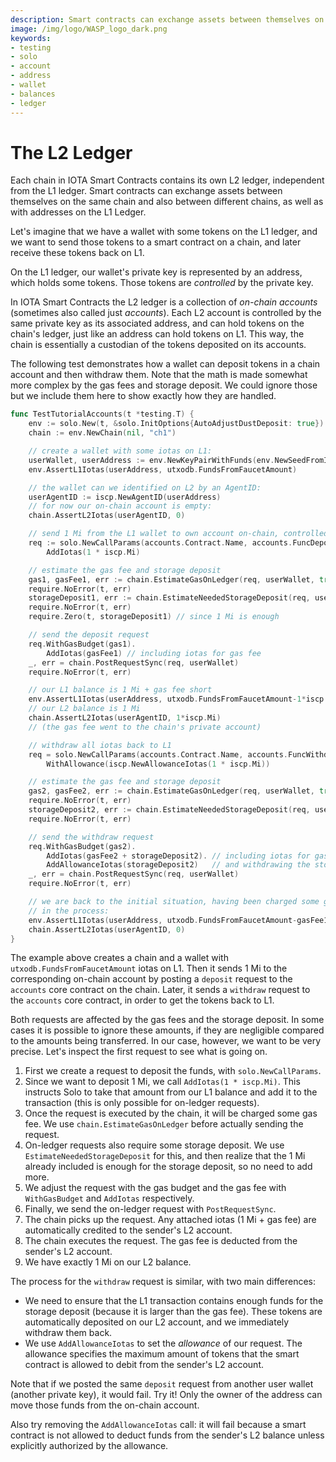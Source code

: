```yaml
---
description: Smart contracts can exchange assets between themselves on the same chain and also between different chains, as well as with addresses on the L1 ledger.
image: /img/logo/WASP_logo_dark.png
keywords:
- testing
- solo
- account
- address
- wallet
- balances
- ledger
---
```

# The L2 Ledger

Each chain in IOTA Smart Contracts contains its own L2 ledger, independent from the L1 ledger.
Smart contracts can exchange assets between themselves on the same chain and also between different chains, as well as with addresses on the L1 Ledger.

Let's imagine that we have a wallet with some tokens on the L1 ledger, and we want to send those tokens to a smart contract on a chain, and later receive these tokens back on L1.

On the L1 ledger, our wallet's private key is represented by an address, which holds some tokens.
Those tokens are _controlled_ by the private key.

In IOTA Smart Contracts the L2 ledger is a collection of _on-chain accounts_ (sometimes also called just _accounts_).
Each L2 account is controlled by the same private key as its associated address, and can hold tokens on the chain's ledger, just like an address can hold tokens on L1.
This way, the chain is essentially a custodian of the tokens deposited on its accounts.

The following test demonstrates how a wallet can deposit tokens in a chain
account and then withdraw them.
Note that the math is made somewhat more complex by the gas fees and storage deposit.
We could ignore those but we include them here to show exactly how they are handled.

```go
func TestTutorialAccounts(t *testing.T) {
	env := solo.New(t, &solo.InitOptions{AutoAdjustDustDeposit: true})
	chain := env.NewChain(nil, "ch1")

	// create a wallet with some iotas on L1:
	userWallet, userAddress := env.NewKeyPairWithFunds(env.NewSeedFromIndex(0))
	env.AssertL1Iotas(userAddress, utxodb.FundsFromFaucetAmount)

	// the wallet can we identified on L2 by an AgentID:
	userAgentID := iscp.NewAgentID(userAddress)
	// for now our on-chain account is empty:
	chain.AssertL2Iotas(userAgentID, 0)

	// send 1 Mi from the L1 wallet to own account on-chain, controlled by the same wallet
	req := solo.NewCallParams(accounts.Contract.Name, accounts.FuncDeposit.Name).
		AddIotas(1 * iscp.Mi)

	// estimate the gas fee and storage deposit
	gas1, gasFee1, err := chain.EstimateGasOnLedger(req, userWallet, true)
	require.NoError(t, err)
	storageDeposit1, err := chain.EstimateNeededStorageDeposit(req, userWallet)
	require.NoError(t, err)
	require.Zero(t, storageDeposit1) // since 1 Mi is enough

	// send the deposit request
	req.WithGasBudget(gas1).
		AddIotas(gasFee1) // including iotas for gas fee
	_, err = chain.PostRequestSync(req, userWallet)
	require.NoError(t, err)

	// our L1 balance is 1 Mi + gas fee short
	env.AssertL1Iotas(userAddress, utxodb.FundsFromFaucetAmount-1*iscp.Mi-gasFee1)
	// our L2 balance is 1 Mi
	chain.AssertL2Iotas(userAgentID, 1*iscp.Mi)
	// (the gas fee went to the chain's private account)

	// withdraw all iotas back to L1
	req = solo.NewCallParams(accounts.Contract.Name, accounts.FuncWithdraw.Name).
		WithAllowance(iscp.NewAllowanceIotas(1 * iscp.Mi))

	// estimate the gas fee and storage deposit
	gas2, gasFee2, err := chain.EstimateGasOnLedger(req, userWallet, true)
	require.NoError(t, err)
	storageDeposit2, err := chain.EstimateNeededStorageDeposit(req, userWallet)
	require.NoError(t, err)

	// send the withdraw request
	req.WithGasBudget(gas2).
		AddIotas(gasFee2 + storageDeposit2). // including iotas for gas fee and storage
		AddAllowanceIotas(storageDeposit2)   // and withdrawing the storage as well
	_, err = chain.PostRequestSync(req, userWallet)
	require.NoError(t, err)

	// we are back to the initial situation, having been charged some gas fees
	// in the process:
	env.AssertL1Iotas(userAddress, utxodb.FundsFromFaucetAmount-gasFee1-gasFee2)
	chain.AssertL2Iotas(userAgentID, 0)
}
```

The example above creates a chain and a wallet with `utxodb.FundsFromFaucetAmount` iotas on L1.
Then it sends 1 Mi to the corresponding on-chain account by posting a `deposit` request to the `accounts` core contract on the chain.
Later, it sends a `withdraw` request to the `accounts` core contract, in order to get the tokens back to L1.

Both requests are affected by the gas fees and the storage deposit.
In some cases it is possible to ignore these amounts, if they are negligible compared to the amounts being transferred.
In our case, however, we want to be very precise.
Let's inspect the first request to see what is going on.

1. First we create a request to deposit the funds, with `solo.NewCallParams`.
2. Since we want to deposit 1 Mi, we call `AddIotas(1 * iscp.Mi)`. This
  instructs Solo to take that amount from our L1 balance and add it to the
  transaction (this is only possible for on-ledger requests).
3. Once the request is executed by the chain, it will be charged some gas fee.
  We use `chain.EstimateGasOnLedger` before actually sending the request.
4. On-ledger requests also require some storage deposit. We use
  `EstimateNeededStorageDeposit` for this, and then realize that the 1 Mi
  already included is enough for the storage deposit, so no need to add more.
5. We adjust the request with the gas budget and the gas fee with `WithGasBudget` and `AddIotas` respectively.
6. Finally, we send the on-ledger request with `PostRequestSync`.
7. The chain picks up the request. Any attached iotas (1 Mi + gas fee) are automatically credited to the sender's L2 account.
8. The chain executes the request. The gas fee is deducted from the sender's L2
   account.
9. We have exactly 1 Mi on our L2 balance.

The process for the `withdraw` request is similar, with two main differences:

* We need to ensure that the L1 transaction contains enough funds for the storage deposit (because it is larger than the gas fee). These tokens are automatically deposited on our L2 account, and we immediately withdraw them back.
* We use `AddAllowanceIotas` to set the _allowance_ of our request. The allowance specifies the maximum amount of tokens that the smart contract is allowed to debit from the sender's L2 account.

Note that if we posted the same `deposit` request from another user wallet (another private key), it would fail.
Try it! Only the owner of the address can move those funds from the on-chain account.

Also try removing the `AddAllowanceIotas` call: it will fail because a smart contract is not allowed to deduct funds from the sender's L2 balance unless explicitly authorized by the allowance.
